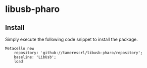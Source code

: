 # libusb-pharo

## Install
Simply execute the following code snippet to install the package.
~~~
Metacello new
    repository: 'github://tamerescrl/libusb-pharo/repository';
    baseline: 'LibUsb';
    load
~~~
